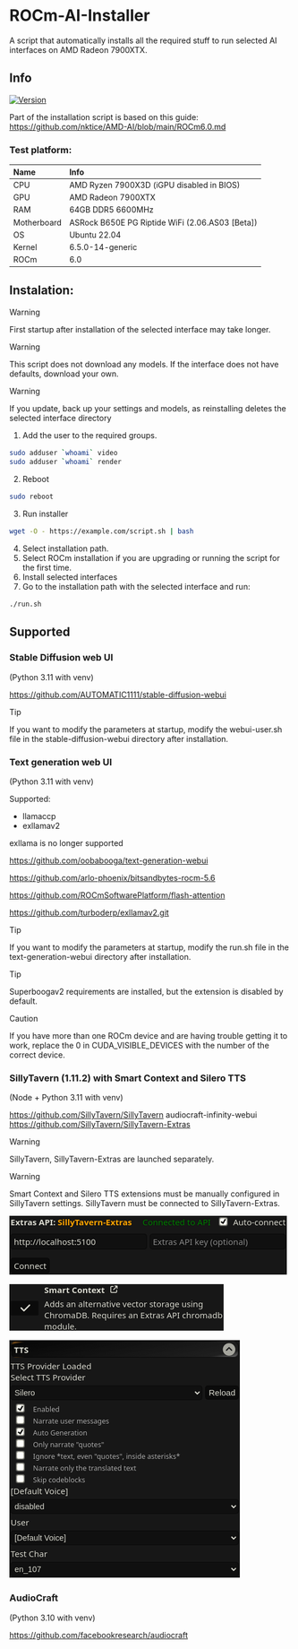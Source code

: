 # ROCm-AI-Installer
A script that automatically installs all the required stuff to run selected AI interfaces on AMD Radeon 7900XTX.

## Info
[![Version](https://img.shields.io/badge/2.0-version-orange.svg)](https://github.com/Mateusz-Dera/ROCm-AI-Installer/blob/main/README.md)

Part of the installation script is based on this guide: https://github.com/nktice/AMD-AI/blob/main/ROCm6.0.md
### Test platform:
|Name|Info|
|:---|:---|
|CPU|AMD Ryzen 7900X3D (iGPU disabled in BIOS)|
|GPU|AMD Radeon 7900XTX|
|RAM|64GB DDR5 6600MHz|
|Motherboard|ASRock B650E PG Riptide WiFi (2.06.AS03 [Beta])|
|OS|Ubuntu 22.04|
|Kernel|6.5.0-14-generic|
|ROCm|6.0|

## Instalation:
> [!WARNING]
> First startup after installation of the selected interface may take longer.

> [!WARNING]
> This script does not download any models. If the interface does not have defaults, download your own.

> [!WARNING]
> If you update, back up your settings and models, as reinstalling deletes the selected interface directory

1. Add the user to the required groups.
```bash
sudo adduser `whoami` video
sudo adduser `whoami` render
```
2. Reboot
```bash
sudo reboot
```
3. Run installer 
```bash
wget -O - https://example.com/script.sh | bash
```
4. Select installation path.
5. Select ROCm installation if you are upgrading or running the script for the first time.
6. Install selected interfaces
7. Go to the installation path with the selected interface and run:
```bash
./run.sh
```

## Supported

### Stable Diffusion web UI
(Python 3.11 with venv)

https://github.com/AUTOMATIC1111/stable-diffusion-webui

> [!TIP]
> If you want to modify the parameters at startup, modify the webui-user.sh file in the stable-diffusion-webui directory after installation.

### Text generation web UI
(Python 3.11 with venv)

Supported:
* llamaccp
* exllamav2

exllama is no longer supported

https://github.com/oobabooga/text-generation-webui

https://github.com/arlo-phoenix/bitsandbytes-rocm-5.6

https://github.com/ROCmSoftwarePlatform/flash-attention

https://github.com/turboderp/exllamav2.git

> [!TIP]
> If you want to modify the parameters at startup, modify the run.sh file in the text-generation-webui directory after installation.

> [!TIP]
> Superboogav2 requirements are installed, but the extension is disabled by default.

> [!Caution]
> If you have more than one ROCm device and are having trouble getting it to work, replace the 0 in CUDA_VISIBLE_DEVICES with the number of the correct device.

### SillyTavern (1.11.2) with Smart Context and Silero TTS
(Node + Python 3.11 with venv)

https://github.com/SillyTavern/SillyTavern
audiocraft-infinity-webui
https://github.com/SillyTavern/SillyTavern-Extras

> [!WARNING]
> SillyTavern, SillyTavern-Extras are launched separately.

> [!WARNING]
> Smart Context and Silero TTS extensions must be manually configured in SillyTavern settings. SillyTavern must be connected to SillyTavern-Extras.

![Connect](https://github.com/Mateusz-Dera/ROCm-AI-Installer/blob/main/images/connect.png)

![Smart Context](https://github.com/Mateusz-Dera/ROCm-AI-Installer/blob/main/images/smart.png)

![Silero TTS](https://github.com/Mateusz-Dera/ROCm-AI-Installer/blob/main/images/tts.png)

### AudioCraft
(Python 3.10 with venv)

https://github.com/facebookresearch/audiocraft